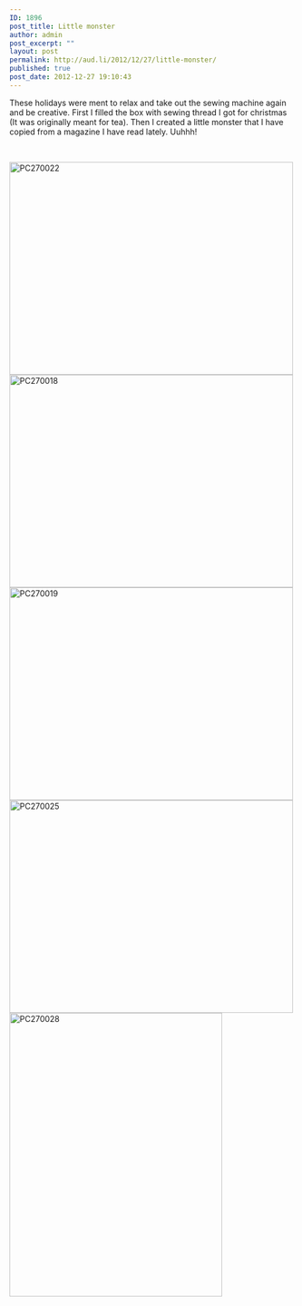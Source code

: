 ```yaml
---
ID: 1896
post_title: Little monster
author: admin
post_excerpt: ""
layout: post
permalink: http://aud.li/2012/12/27/little-monster/
published: true
post_date: 2012-12-27 19:10:43
---
```

These holidays were ment to relax and take out the sewing machine again and be creative. First I filled the box with sewing thread I got for christmas (It was originally meant for tea). Then I created a little monster that I have copied from a magazine I have read lately. Uuhhh!

&nbsp;

<a href="http://aud.li/wp-content/uploads/2012/12/PC270022.jpg"><img class="alignnone size-medium wp-image-1897" alt="PC270022" src="http://aud.li/wp-content/uploads/2012/12/PC270022-500x375.jpg" width="500" height="375" /></a> <a href="http://aud.li/wp-content/uploads/2012/12/PC270018.jpg"><img class="alignnone size-medium wp-image-1898" alt="PC270018" src="http://aud.li/wp-content/uploads/2012/12/PC270018-500x375.jpg" width="500" height="375" /></a> <a href="http://aud.li/wp-content/uploads/2012/12/PC270019.jpg"><img class="alignnone size-medium wp-image-1899" alt="PC270019" src="http://aud.li/wp-content/uploads/2012/12/PC270019-500x375.jpg" width="500" height="375" /></a> <a href="http://aud.li/wp-content/uploads/2012/12/PC270025.jpg"><img class="alignnone size-medium wp-image-1900" alt="PC270025" src="http://aud.li/wp-content/uploads/2012/12/PC270025-500x375.jpg" width="500" height="375" /></a> <a href="http://aud.li/wp-content/uploads/2012/12/PC270028.jpg"><img class="alignnone size-medium wp-image-1901" alt="PC270028" src="http://aud.li/wp-content/uploads/2012/12/PC270028-375x500.jpg" width="375" height="500" /></a>

&nbsp;